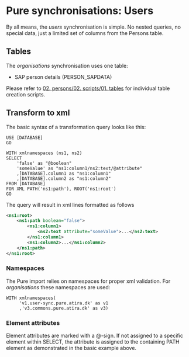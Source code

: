 # **Pure synchronisations: Users**

By all means, the *users* synchronisation is simple. No nested queries, no special data, just a limited set of columns from the Persons table.

## Tables

The *organisations* synchronisation uses one table:

- SAP person details (PERSON_SAPDATA)

Please refer to [02. persons/02. scripts/01. tables](../02.%20persons/02.%20scripts/01.%20tables) for individual table creation scripts.

## Transform to xml

The basic syntax of a transformation query looks like this:

```tsql
USE [DATABASE]
GO

WITH xmlnamespaces (ns1, ns2)
SELECT
    'false' as "@boolean"
    'someValue' as "ns1:column1/ns2:text/@attribute"
    ,[DATABASE].column1 as "ns1:column1"
    ,[DATABASE].column2 as "ns1:column2"
FROM [DATABASE]
FOR XML PATH('ns1:path'), ROOT('ns1:root')
GO
```

The query will result in xml lines formatted as follows
```xml
<ns1:root>
    <ns1:path boolean="false">
        <ns1:column1>
            <ns2:text attribute="someValue">...</ns2:text>
        </ns1:column1>
        <ns1:column2>...</ns1:column2>
    </ns1:path>
</ns1:root>
```

### Namespaces

The Pure import relies on namespaces for proper xml validation. For  *organisations* these namespaces are used:

 ```tsql
WITH xmlnamespaces(
      'v1.user-sync.pure.atira.dk' as v1
      ,'v3.commons.pure.atira.dk' as v3)
```
### Element attributes

Element attributes are marked with a @-sign. If not assigned to a specific element within SELECT, the attribute is assigned to the containing PATH element as demonstrated in the basic example above.
